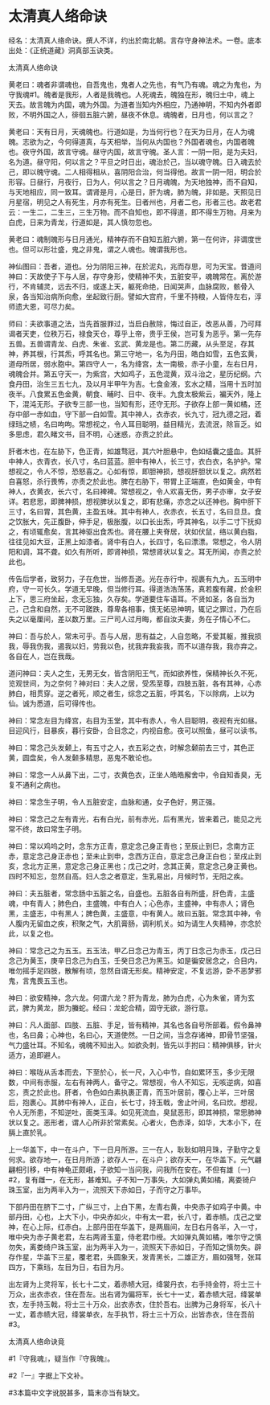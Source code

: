 # 太清真人络命诀

经名：太清真人络命诀。撰人不详，约出於南北朝。言存守身神法术。一卷。底本出处：《正统道藏》洞真部玉诀类。

太清真人络命诀

黄老曰：魂者非谓魂也，自吾鬼也，鬼者人之先也，有气乃有魂。魂之为鬼也，为守我魂#1。魄者是我形，人者是我魄也。人死魂去，魄独在形，魄归土中，魂上天去。故言魄为内国，魂为外国。为道者当知内外相应，乃通神明，不知内外者即败，不明外国之人，徘徊五脏六腑，昼夜不休息。魂魄者，日月也，何以言之？

黄老曰：天有日月，天魂魄也。行道如是，为当何行也？在天为日月，在人为魂魄。志欲为之，今何得道真，与天相举，当何从内国也？外国者魂也，内国者魄也。夜守外国，故言守魂。昼守内国，故言守魄。圣人言：一阴一阳，是为夫妇，名为道。昼守阳，何以言之？平旦之时日出，魂治於己，当以魂守魄。日入魂去於己，即以魄守魂。二人相得相从，喜阴阳合治，何当得他。故言一阴一阳，明合於形容。日昼行，月夜行，日为人，何以言之？日月魂魄，为天地独神，而不自知，与天地相应，同一致耳。谓肾是月，心是日，肝为魂，肺为魄，非如是。天照见日月星宿，明见之人有死生，月亦有死生。日者州也，月者二也，形者三也。故老君云：一生二，二生三，三生万物。而不自知也，即不得道，即不得生万物。月来为白虎，日来为青龙，行道如是，其人慎勿忽也。

黄老曰：魂制魄形与日月通光，精神存而不自知五脏六腑，第一在何许，非谓度世也。但可以形壮盛，鬼之非鬼，谓之人魂也。魄谓我形也。

神仙图曰：吾者，道也。分为阴阳三神，在於泥丸，兆而存思，可为天宝。昔道问神曰：天故使子下与人居，存守身形，使精神不失，五脏安平，魂魄常在。离於游行，不肯辅灵，远去不归，或遂上天，躯死命绝，日闻哭声，血脉腐败，骸骨入泉，各当知治病所向愈，坐起致行厨。譬如大宫府，千里不持粮，人皆侍左右，淳师遗大恩，可尽力矣。

师曰：夫欲事道之法，当先首服罪过，当启白赦除，悔过自正，改恶从善，乃可拜谒者天吏，位秩万石，禄食天仓，尊乎上帝，贵乎王侯，岂可复为恶乎。第一先存五兽。五兽谓青龙、白虎、朱雀、玄武、黄龙是也。第二历藏，从头至足，存其神，养其根，行其炁，呼其名也。第三守地一，名为丹田，皓白如雪，五色玄黄，道母所居，弱水胞中。第四守人一，名为绛宫，太一南极，赤子小童，左右日月，魂魄合并。第五守天一，为紫宫，大如鸡子，五色混黄，双斗治之，星历纪纲。六食丹田，治生三五七九，及以月半甲午为吉。七食金液，玄水之精，当用十五时加夜半。八食累五色金黄，朝食、晡时、日中、夜半。九食太极紫云，褊天外，隆上下，混沌无形。子欲专三部一也，当知有形，还守无形。子欲存上部一黄如橘，还存中部一赤如血，守下部一白如雪。其中神人，衣赤衣，长九寸，冠九德之冠，着绿珰之帻，名曰呴呴。常想视之，令人耳目聪明，益目精光，去流泯，除盲乏。如多思虑，君久睹文书，目不明，心迷惑，亦责之於此。

肝者木也，在左胁下，色正青，如雄骛冠，其六叶胆悬中，色如结囊之盛血。其肝中神人，衣青衣，长八寸，名曰蓝蓝。胆中有神人，长三寸，衣白衣，名护护。常想视之，令人不惊，恐怒喜之。心如有惊，即胆神损，想视肝胆状以复之。病然若自喜怒，杀行畏怖，亦责之於此也。脾在右胁下，带胃上正端直，色如黄金，中有神人，衣黄衣，长六寸，名曰裨裨。常想视之，令人欢喜无伤，男子亦审，女子安详。若悲思，即脾神损，想视脾状以复之，即有悲痛，亦念之以还神也。胸中肝下三寸，名曰胃，其色黄，主盈五味。其中有神人，衣赤衣，长五寸，名曰旦旦。食之饮胀大，先正腹卧，伸手足，极胀腹，以口长出炁，呼其神名，以手二寸下抚抑之，有顷辄愈矣，言其神驱出食炁也。肾在腰上夹脊居，状如伏鼠，络以黄白脂，往往见如大豆，正黑上如漆者。肾中有白人，长四寸，名曰漂漂。常想之，令人阴阳和调，耳不聋。如久有所听，即肾神损，常想肾状以复之。耳无所闻，亦责之於此也。

传告后学者，致努力，子在危世，当修吾道。光在赤行中，视裹有九九，五玉明中府，守一可长久。学道无早晚，但当修行耳。得道浩浩荡荡，真若腹有藏，於金积上下，思三府坐起，念无忘独，久存矣。学道要住车语耳。不贤如圣，各自当为己，己含和自然，无不可蹉跌，尊卑各相事，慎无妬忌神明，辄记之罪过，乃在后失之以毫厘间，差以数万里。三尸司人过月晦，都自汝夫妻，务在子情心不仁。

神曰：吾与於人，常未可乎。吾与人居，思有益之，人自忽略，不爱其躯，推我损我，辱我伤我，遏我以妇，劳我以色，扰我弃我妄我，而不以道存我，我亦弃之。各自在人，岂在我哉。

道问神曰：夫人之生，无男无女，皆含阴阳王气，而如欲养性，保精神长久不死，览观世间，为之奈何？神对曰：夫人之居，受炁至尊，四肢五脏，各有其神，心赤肺白，相贯穿。逆之者死，顺之者生，综念之五脏，呼其名，下以除病，上以为仙。诚为悉道，后可得传也。

神曰：常念左目为绛宫，右目为玉堂，其中有赤人，令人目聪明，夜视有光如昼。目迎风行，目暴疾，暮行安卧，合目念之，内视自愈。夜可以照鱼，昼可以读书。

神曰：常念己头发颡上，有五寸之人，衣五彩之衣，时解念颡前去三寸，其色正黄，圆盘矣，令人发颡多精思，恶鬼不敢论也。

神曰：常念一人从鼻下出，二寸，衣黄色衣，正坐人皓皓廨舍中，令自知香臭，无复不通利之病也。

神曰：常念生子明，令人五脏安定，血脉和通，女子色好，男正强。

神曰：常念己之左有青光，右有白光，前有赤光，后有黑光，皆来着己，能见之光常不终，故曰常生子明。

神曰：常以鸡呜之时，念东方正青，意定念己身正青也；至辰止到巳，念南方正赤，意定念己身正赤也；至未止到申，念西方正白，意定念己身正白也；至戌止到亥，念北方正黑，意定念己身正黑也；戊己之时，念其正黄，意定念己身正黄也。四时不知忘，忽然自高。妇人念之者意定，生乳易出，月候时节，无阳之疾。

神曰：夫五脏者，常念肠中五脏之名，自盛也。五脏各自有所盛，肝色青，主盛魂，中有青人；肺色白，主盛魄，中有白人；心色赤，主盛神，中有赤人；肾色黑，主盛志，中有黑人；脾色黄，主盛意，中有黄人。故曰五脏。常念其中神，令人腹内无留血之疾，积聚之气，大肌膏肠，调利机关。如为请生人失精神，亦念於此，以复之也。

神曰：常念己之为五玉。五玉法，甲乙日念己为青玉，丙丁日念己为赤玉，戊己日念己为黄玉，庚辛日念己为白玉，壬癸日念己为黑玉。如是徧安居念之，合目内，唯勿摇手足四肢，散解有顷，忽然自谓无形矣。精神安定，不复远游，卧不恶梦邪鬼，言鬼畏五玉也。

神曰：欲安精神，念六龙。何谓六龙？肝为青龙，肺为白虎，心为朱雀，肾为玄武，脾为黄龙，胆为螣蛇。经曰：龙蛇合精，固守无欲，游行意。

神曰：凡人面部、四肢、五脏、手足，皆有精神，其名也各自号所部着。假令鼻神也，名曰鼻；心神也，名曰心，天道使然。一日之间，当念存诸神，即骨节坚强，气力盛壮耳。不知名，魂魄不知出入。如欲灸刺，皆先以手拊曰：精神俱移，针火适方，追即避人。

神曰：喉咙从舌本而去，下至於心，长一尺，入心中节，自如累环玉，多少无限数，中间有赤服，左右有神两人，备守之。常想视，令人不知忘，无咳逆病，如喜忘，责之於此也。肝者，令色如白素执裹正青，而玉叶居前，覆心上半，三叶居后，抱裹心。其肺中有神人，正白，长七寸，持玉戟，舍止叶间，名曰炊。想视，令人无所患，不知逆吐，面类玉泽。如见死流血，臭鼠恶形，即其神损，常思肺神状以复之。恶形者，谓人心所非於常素矣。心者火，色赤泽，如华，大本小下，在膈上直於乳。

上一华盖下，中一在斗户，下一日月所游。三一在人，耿耿如明月珠，子勤守之复何求。欲存地一，在日月所游；欲存人一，在斗户；欲存天一，在华盖下。元气翩翩相引移，中有神龟正颇峨，子欲知一当问我，问我所在安在。不但有雄〔一〕#2，复有雌一，在无形，甚难知。子不知一万事失，大如弹丸黄如橘，离娄锜户珠玉室，出为两半入为一，流照天下赤如日，子而守之万事毕。

下部丹田在脐下二寸，广纵三寸，上白下黑，左青右黄，中央赤子如鸡子中黄。中部丹田，心也，上大下小，中央赤如火，中有太一君，长八寸，着赤帻。戊己之堂神，在心上际，红赤白。上部丹田在华盖下，是两眉间，左日右月各半，入一寸，唯中央为赤子黄老君，左右两肾玉童，侍老君巾绶。大如弹丸黄如橘，唯尔守之慎勿失，离娄绮户珠玉室，出为两半入为一，流照天下赤如日，子而知之慎勿失。辟存作星，华盖下三星，覆老君，头圆象天，发青黑长，二雄正方，眉如强弩，张耳四方，下乘珰，左目为日，右目为月。

出左肾为上灵将军，长七十二丈，着赤帻大冠，绛裳丹衣，右手持金符，将士三十万众，出衣赤衣，住在吾左。出右肾为偏将军，长七十一丈，着赤帻大冠，绛裳单衣，左手持玉戟，将士三十万众，出衣赤衣，住於吾右。出脾为己身将军，长八十一丈，着赤帻大冠，绛裳单衣，左手执节，将士三十万众，出皆赤衣，住在吾前#3。

太清真人络命诀竟

#1『守我魂』，疑当作『守我魄』。

#2『一』字据上下文补。

#3本篇中文字讹脱甚多，篇末亦当有缺文。

